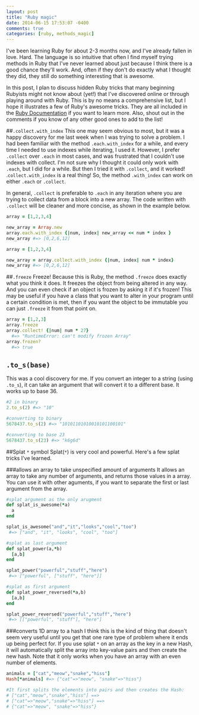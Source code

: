 ```yaml
---
layout: post
title: "Ruby magic"
date: 2014-06-15 17:53:07 -0400
comments: true
categories: [ruby, methods_magic]
---
```


I've been learning Ruby for about 2-3 months now, and I've already fallen in love. Hard. The language is so intuitive that often I find myself trying methods in Ruby that I've never learned about just because I think there is a good chance they'll work. And, often if they don't do exactly what I thought they did, they still do something interesting that is awesome. <!-- more -->

In this post, I plan to discuss hidden Ruby tricks that many beginning Rubyists might not know about (yet!) that I've discovered online or through playing around with Ruby. This is by no means a comprehensive list, but I hope it illustrates a few of Ruby's awesome tricks. They are all included in the <a href="http://ruby-doc.org/">Ruby Documentation</a> if you want to learn more. Also, shout out in the comments if you know of any other good ones to add to the list!

##`.collect.with_index`
This one may seem obvious to most, but it was a happy discovery for me last week when I was trying to solve a problem. I had been familiar with the method `.each.with_index` for a while, and every time I needed to use indexes while iterating, I used it. However, I prefer `.collect` over `.each` in most cases, and was frustrated that I couldn't use indexes with collect. I'm not sure why I thought it could only work with `.each`, but I did for a while. But then I tried it with `.collect`, and it worked! .`collect.with_index` is a real thing! So, the method `.with_index` can work on either `.each` or `.collect`. 

In general, `.collect` is preferable to `.each` in any iteration where you are trying to collect data from a block into a new array. The code written with `.collect` will be cleaner and more concise, as shown in the example below. 

``` ruby each.with_index 
array = [1,2,3,4]

new_array = Array.new 
array.each.with_index {|num, index| new_array << num * index }
new_array #=> [0,2,6,12]
```

``` ruby collect.with_index 
array = [1,2,3,4]

new_array = array.collect.with_index {|num, index| num * index}
new_array #=> [0,2,6,12]
```

##`.freeze`
Freeze! Because this is Ruby, the method `.freeze` does exactly what you think it does. It freezes the object from being altered in any way. And you can even check if an object is frozen by asking it if it's frozen! This may be useful if you have a class that you want to alter in your program until a certain condition is met, then if you want the object to be immutable you can just `.freeze` it from that point on.

``` ruby .freeze 
array = [1,2,3]
array.freeze
array.collect! {|num| num * 27}
  #=> "RuntimeError: can't modify frozen Array"
array.frozen? 
  #=> true 
```  

## `.to_s(base)`
This was a cool discovery for me. If you convert an integer to a string (using `.to_s`), it can take an argument that will convert it to a different base. It works up to base 36.

``` ruby .to_s(base)
#2 in binary
2.to_s(2) #=> "10"

#converting to binary
5678437.to_s(2) #=> "10101101010010101100101"

#converting to base 23
5678437.to_s(23) #=> "k6g6d"
```

##Splat `*` symbol
Splat(`*`) is very cool and powerful. Here's a few splat tricks I've learned. 

###allows an array to take unspecified amount of arguments
It allows an array to take any number of arguments, and returns those values in a array. You can use it with other aguments, if you want to separate the first or last argument from the array.

``` ruby splat_power
#splat argument as the only arugment 
def splat_is_awesome(*a)
  a
end

splat_is_awesome("and","it","looks","cool","too")  
 #=> ["and", "it", "looks", "cool", "too"] 

#splat as last argument
def splat_power(a,*b)
  [a,b]
end

splat_power("powerful","stuff","here")
 #=> ["powerful", ["stuff", "here"]] 

#splat as first argument
def splat_power_reversed(*a,b)
  [a,b]
end

splat_power_reversed("powerful","stuff","here")
 #=> [["powerful", "stuff"], "here"] 
``` 

###converts 1D array to a hash
I think this is the kind of thing that doesn't seem very useful until you get that one rare type of problem where it ends up being perfect for. If you use splat `*` on an array as the key in a new Hash, it will automatically split the array into key-value pairs and then create the new hash. Note that it only works when you have an array with an even number of elements.


``` ruby array to hash using splat
animals = ["cat","meow","snake","hiss"]
Hash[*animals] #=> {"cat"=>"meow", "snake"=>"hiss"} 

#It first splits the elements into pairs and then creates the Hash: 
# ["cat","meow","snake","hiss"] ==> 
# ["cat"=>"meow","snake"=>"hiss"] ==> 
# {"cat"=>"meow", "snake"=>"hiss"}  
```






